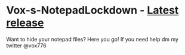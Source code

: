 # Vox-s-NotepadLockdown - [Latest release](https://github.com/Vox77/Vox-s-NotepadLockdown/releases/tag/V0.0.3)
Want to hide your notepad files? Here you go!
If you need help dm my twitter @vox776

